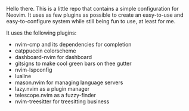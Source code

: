 Hello there. This is a little repo that contains a simple configuration
for Neovim. It uses as few plugins as possible to create an easy-to-use
and easy-to-configure system while still being fun to use, at least for
me. 

It uses the following plugins:
- nvim-cmp and its dependencies for completion
- catppuccin colorscheme
- dashboard-nvim for dashboard
- gitsigns to make cool green bars on thee gutter
- nvim-lspconfig
- lualine
- mason.nvim for managing language servers
- lazy.nvim as a plugin manager
- telescope.nvim as a fuzzy-finder
- nvim-treesitter for treesitting business

